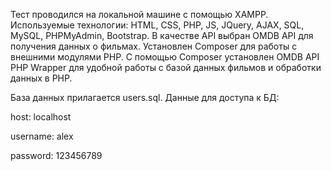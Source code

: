 Тест проводился на локальной машине с помощью XAMPP. Используемые технологии: HTML, CSS, PHP, JS, JQuery, AJAX, SQL, MySQL, PHPMyAdmin, Bootstrap.
В качестве API выбран OMDB API для получения данных о фильмах.
Установлен Composer для работы с внешними модулями PHP.
С помощью Composer установлен OMDB API PHP Wrapper для удобной работы с базой данных фильмов и обработки данных в PHP.

База данных прилагается users.sql. Данные для доступа к БД:

host: localhost

username: alex

password: 123456789
